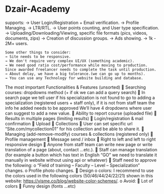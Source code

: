 # Dzair-Academy

supports:
	→ User Login/Registration + Email verification.
	→ Profile Managing.
	→ LTR/RTL.
	→ User points counting, and User type specification.
	→ Uploading/Downloading/Viewing, specific file formats (pics, videos, documents, zips)
	→ Creation of discussion groups.
	→ Ads showing.
	→ 1k - 2M+ users.

	Some other things to consider:
	→ Site needs to be responsive.
	→ We don't require very complex UI/UX (something academic).
	→ We need good ratio cost/performance while moving to production.
	Since awarded freelancer needs to complete the task until production.
	→ About delay, we have a big tolerance.(we can go up to months).
	→ You can use any Technology for website building and database.
	
	
The most important Functionalities & Features (unsorted)
	 Searching courses: dropdowns method (+ if ok we can add a query search)
	 In search page we tell user if his specialization is not found to go to adding a specialization
	(registered users + staff only), if it is not from staff team the info he added needs to be approved
	We’ll have 4 dropdowns where user can suggest to add a new value.
	 Ability to report course (uploaded file)
	 Results in multiple pages (limiting results)
	 Login/registration & mail confirmation
	 Upload
	 Collections
	 User can set specific url “Site.com/mycollection01” for his collection and be able to share it.
	 Managing (add-remove-modify) courses & collections (registered only)
	 Profile management
	 Message send / inbox
	 Right to left and left to right responsive design
	 Anyone from staff team can write new page or write translation of a page (about, contact …etc.).
	 Staff can manage translation (for example a button which has text in English “GO” we need to
	translate it manually in website without using api or whatever)
	 Staff need to approve the following:
	o “Field of training – Faculty – Level – Specialization” changes.
	o Profile photo changes.
	 Design
	o colors: I recommend to use the colors used in the following colors (50/46/44/24/22/21)
	shown in this website: https://visme.co/blog/website-color-schemes/.
	o Avoid:
	 Lot of colors
	 Funny design (fonts …etc)	